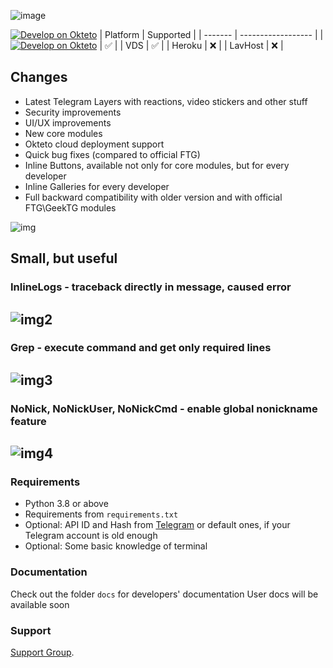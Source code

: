 ![image](https://user-images.githubusercontent.com/36935426/159540752-27c64526-b211-4043-826a-7649b855c598.png)

[![Develop on Okteto](https://okteto.com/develop-okteto.svg)](https://cloud.okteto.com/#/deploy?repository=https://github.com/hikariatama/Hikka)
| Platform | Supported          |
| ------- | ------------------ |
|  [![Develop on Okteto](https://okteto.com/develop-okteto.svg)](https://cloud.okteto.com/#/deploy?repository=https://github.com/hikariatama/Hikka) | :white_check_mark: |
| VDS   |  :white_check_mark:                |
| Heroku   | :x: |
| LavHost   | :x:                |
## Changes

- Latest Telegram Layers with reactions, video stickers and other stuff
- Security improvements
- UI/UX improvements
- New core modules
- Okteto cloud deployment support
- Quick bug fixes (compared to official FTG)
- Inline Buttons, available not only for core modules, but for every developer
- Inline Galleries for every developer
- Full backward compatibility with older version and with official FTG\GeekTG modules

![img](https://user-images.githubusercontent.com/36935426/158634458-424021a3-27c4-494f-9db2-1266f161e7a2.png)


## Small, but useful

### InlineLogs - traceback directly in message, caused error
![img2](https://user-images.githubusercontent.com/36935426/158635869-cc08a053-3bac-4d2e-ad50-30aa77c757fd.png)
---
### Grep - execute command and get only required lines
![img3](https://user-images.githubusercontent.com/36935426/158636369-389241e6-bb9c-474b-bcfd-7493503d91dd.png)
---
### NoNick, NoNickUser, NoNickCmd - enable global nonickname feature
![img4](https://user-images.githubusercontent.com/36935426/158637220-00495363-cf4a-4e6f-a4b2-51d693906ead.png)
---
### Requirements

- Python 3.8 or above
- Requirements from `requirements.txt`
- Optional: API ID and Hash from [Telegram](https://my.telegram.org/apps) or default ones, if your Telegram account is old enough
- Optional: Some basic knowledge of terminal

### Documentation

Check out the folder `docs` for developers' documentation
User docs will be available soon

### Support

[Support Group](https://t.me/hikka_talks "Telegram").
